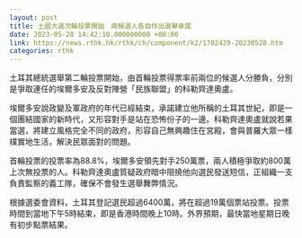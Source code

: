 ```yaml
---
layout: post
title: 土國大選次輪投票開始　兩候選人各自作出選舉承諾
date: 2023-05-28 14:42:10.000000000 +08:00
link: https://news.rthk.hk/rthk/ch/component/k2/1702429-20230528.htm
categories: rthk
---
```


土耳其總統選舉第二輪投票開始，由首輪投票得票率前兩位的候選人分勝負，分別是爭取連任的埃爾多安及反對陣營「民族聯盟」的科勒齊達奧盧。

埃爾多安說政變及軍政府的年代已經結束，承諾建立他所稱的土耳其世紀，即是一個團結國家的新時代，又形容對手是站在恐怖份子的一邊。科勒齊達奧盧就說若果當選，將建立風格完全不同的政府，形容自己無興趣住在宮殿，會與普羅大眾一樣樸實地生活，解決民眾面對的問題。

首輪投票的投票率為88.8%，埃爾多安領先對手250萬票，兩人積極爭取約800萬上次無投票的人。科勒齊達奧盧質疑政府暗中阻撓他向選民發送短信，正組織一支負責監察的義工隊，確保不會發生選舉舞弊情況。

根據選委會資料，土耳其登記選民超過6400萬，將在超過19萬個票站投票。投票時間到當地下午5時結束，即是香港時間晚上10時。外界預期，最快當地星期日晚有初步點票結果。
